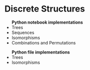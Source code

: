 # Discrete Structures
<ul><b>Python notebook implementations</b>
  <li>Trees</li>
  <li>Sequences</li>
  <li>Isomorphisms</li>
  <li>Combinations and Permutations</li>
</ul>

<ul><b>Python file implementations</b>
  <li>Trees</li>
  <li>Isomorphisms</li>
</ul>
